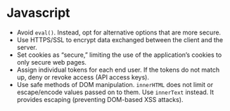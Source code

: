 # Javascript

* Avoid `eval()`. Instead, opt for alternative options that are more secure.
* Use HTTPS/SSL to encrypt data exchanged between the client and the server.
* Set cookies as “secure,” limiting the use of the application’s cookies to only secure web pages.
* Assign individual tokens for each end user. If the tokens do not match up, deny or revoke access (API access keys).
* Use safe methods of DOM manipulation. `innerHTML` does not limit or escape/encode values passed on to them. Use `innerText` instead. It provides escaping (preventing DOM-based XSS attacks).
